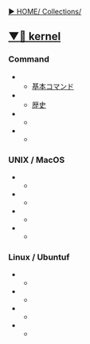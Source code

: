 [▶︎ HOME/ Collections/](https://gitpress.io/@sh16ma/collections)


## [▼🩶 kernel ](https://gitpress.io/c/kernel/)
### Command
- - [基本コマンド](.md)
- - [歴史](.md)
- - [](.md)
- - [](.md)

### UNIX / MacOS
- - [](.md)
- - [](.md)
- - [](.md)
- - [](.md)


### Linux / Ubuntuf
- - [](.md)
- - [](.md)
- - [](.md)
- - [](.md)

